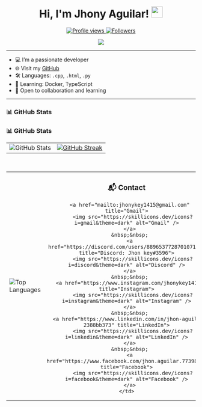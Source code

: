<h1 align="center">
Hi, I'm Jhony Aguilar!
	<a href="https://github.com/Jhony410" target="_self">
		<img src="https://media.giphy.com/media/hvRJCLFzcasrR4ia7z/giphy.gif" width="30">
	</a>
</h1>

<p align="center">
	<a href="https://github.com/Jhony410">
		<img src="https://komarev.com/ghpvc/?username=Jhony410&label=Profile%20views&color=0e75b6&style=flat" alt="Profile views" />
	</a>
	<a href="https://github.com/Jhony410">
		<img src="https://img.shields.io/github/followers/Jhony410?label=Followers" alt="Followers" />
	</a>
</p>

<p align="center">
	<img src="https://readme-typing-svg.herokuapp.com?lines=Hi,+I'm+Jhony;Desarrollador+Junior;Amante+de+la+tecnología+y+de+la+edición;Siempre+aprendiendo+cosas+nuevas&center=true&width=600&height=45&color=36bce8&vCenter=true&size=22">
</p>

---

- 💻 I’m a passionate developer  
- 🌐 Visit my [GitHub](https://github.com/Jhony410)  
- 🛠️ Languages: `.cpp`, `.html`, `.py`  
- 🧠 Learning: Docker, TypeScript  
- 🌟 Open to collaboration and learning  

---

### 📊 GitHub Stats

### 📊 GitHub Stats

<table>
  <tr>
    <td>
      <img src="https://github-readme-stats.vercel.app/api?username=Jhony410&theme=date_night&show_icons=true" alt="GitHub Stats"/>
    </td>
    <td>
      <a href="https://git.io/streak-stats">
        <img src="https://github-readme-streak-stats.herokuapp.com?user=Jhony410&theme=date_night" alt="GitHub Streak"/>
      </a>
    </td>
  </tr>
</table>
<br/>



<table>
  <tr>
    <td>
      <img src="https://github-readme-stats.vercel.app/api/top-langs/?username=Jhony410&layout=compact&theme=date_night" alt="Top Languages"/>
    </td>
    <td align="center" style="vertical-align: middle;">
      <h3>📬 Contact</h3>

      <a href="mailto:jhonykey1415@gmail.com" title="Gmail">
        <img src="https://skillicons.dev/icons?i=gmail&theme=dark" alt="Gmail" />
      </a>
      &nbsp;&nbsp;
      <a href="https://discord.com/users/889653772870107146" title="Discord: Jhon key#3596">
        <img src="https://skillicons.dev/icons?i=discord&theme=dark" alt="Discord" />
      </a>
      &nbsp;&nbsp;
      <a href="https://www.instagram.com/jhonykey1415" title="Instagram">
        <img src="https://skillicons.dev/icons?i=instagram&theme=dark" alt="Instagram" />
      </a>
      &nbsp;&nbsp;
      <a href="https://www.linkedin.com/in/jhon-aguilar-2388bb373" title="LinkedIn">
        <img src="https://skillicons.dev/icons?i=linkedin&theme=dark" alt="LinkedIn" />
      </a>
      &nbsp;&nbsp;
      <a href="https://www.facebook.com/jhon.aguilar.7739814" title="Facebook">
        <img src="https://skillicons.dev/icons?i=facebook&theme=dark" alt="Facebook" />
      </a>
    </td>
  </tr>
</table>





